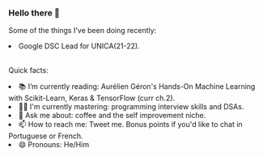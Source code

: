 ### Hello there 👋

Some of the things I've been doing recently:
<li>Google DSC Lead for UNICA(21-22).</li> <br />

  Quick facts: <br />
  <li>📚 I’m currently reading: Aurélien Géron's Hands-On Machine Learning with Scikit-Learn, Keras & TensorFlow (curr ch.2). </li>
  <li>🐱‍💻 I'm currently mastering: programming interview skills and DSAs.</li>
  <li>💬 Ask me about: coffee and the self improvement niche. </li>
  <li>📫 How to reach me: Tweet me. Bonus points if you'd like to chat in Portuguese or French.</li>
  <li>😄 Pronouns: He/Him</li>
  

 

 
